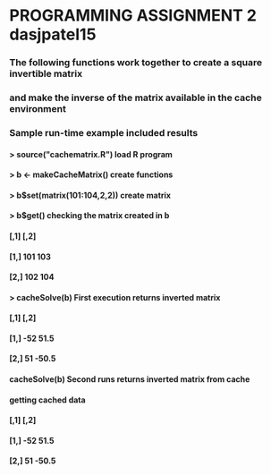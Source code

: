 # PROGRAMMING ASSIGNMENT 2  dasjpatel15
### The following functions work together to create a square invertible matrix
### and make the inverse of the matrix available in the cache environment
###
### Sample run-time example included results
#### > source("cachematrix.R") 	load R program
#### > b <- makeCacheMatrix() 	create functions
#### > b$set(matrix(101:104,2,2))   create matrix
#### > b$get()			checking the matrix created in b
#### [,1] [,2]
#### [1,]  101  103
#### [2,]  102  104
#### > cacheSolve(b)		First execution returns inverted matrix
#### [,1]  [,2]
#### [1,]  -52  51.5
#### [2,]   51 -50.5
#### cacheSolve(b)		Second runs returns inverted matrix from cache
#### getting cached data
#### [,1]  [,2]
#### [1,]  -52  51.5
#### [2,]   51 -50.5
